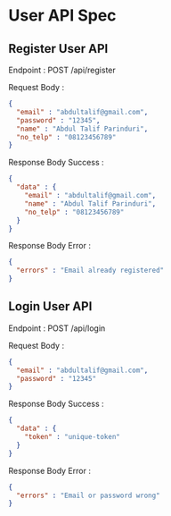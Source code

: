 # User API Spec

## Register User API

Endpoint :  POST /api/register 

Request Body :

```json
{
  "email" : "abdultalif@gmail.com",
  "password" : "12345",
  "name" : "Abdul Talif Parinduri",
  "no_telp" : "08123456789"
}
```

Response Body Success :

```json
{
  "data" : {
    "email" : "abdultalif@gmail.com",
    "name" : "Abdul Talif Parinduri",
    "no_telp" : "08123456789"
  }
}
```

Response Body Error : 

```json
{
  "errors" : "Email already registered"
}
```


## Login User API

Endpoint : POST /api/login

Request Body :

```json
{
  "email" : "abdultalif@gmail.com",
  "password" : "12345"
}
```

Response Body Success : 

```json
{
  "data" : {
    "token" : "unique-token"
  }
}
```

Response Body Error :

```json
{
  "errors" : "Email or password wrong"
}
```